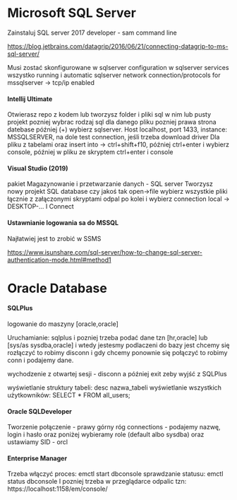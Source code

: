 # Microsoft SQL Server

Zainstaluj SQL server 2017 developer - sam command line

https://blog.jetbrains.com/datagrip/2016/06/21/connecting-datagrip-to-ms-sql-server/

Musi zostać skonfigurowane w sqlserver configuration w sqlserver services wszystko running i automatic
sqlserver network connection/protocols for mssqlserver -> tcp/ip enabled

#### Intellij Ultimate
Otwierasz repo z kodem lub tworzysz folder i pliki sql w nim lub pusty projekt pozniej wybrac rodzaj sql dla danego pliku pozniej prawa strona datebase później (+) wybierz sqlserver. Host localhost, port 1433, instance: MSSQLSERVER, na dole test connection, jeśli trzeba download driver
Dla pliku z tabelami oraz insert into -> ctrl+shift+f10, później ctrl+enter i wybierz console, później w pliku ze skryptem ctrl+enter i console

#### Visual Studio (2019) 
pakiet Magazynowanie i przetwarzanie danych - SQL server
Tworzysz nowy projekt SQL database czy jakoś tak
open->file wybierz wszystkie pliki łącznie z załączonymi skryptami
odpal po kolei i wybierz connection local -> DESKTOP-... I Connect

#### Ustawnianie logowania sa do MSSQL
Najłatwiej jest to zrobić w SSMS

https://www.isunshare.com/sql-server/how-to-change-sql-server-authentication-mode.html#method1


# Oracle Database

#### SQLPlus

logowanie do maszyny [oracle,oracle]

Uruchamianie: sqlplus i pozniej trzeba podać dane tzn [hr,oracle] lub [sys/as sysdba,oracle]
i wtedy jestesmy podlaczeni do bazy jest chcemy się rozłączyć to robimy disconn i gdy chcemy ponownie się połączyć to robimy conn i podajemy dane.

wychodzenie z otwartej sesji - disconn a później exit zeby wyjść z SQLPlus

wyświetlanie struktury tabeli: desc nazwa_tabeli
wyświetlanie wszystkich użytkowników: SELECT * FROM all_users;

#### Oracle SQLDeveloper
Tworzenie połączenie - prawy górny róg connections - podajemy nazwę, login i hasło oraz poniżej wybieramy role (default albo sysdba) oraz ustawiamy SID - orcl

#### Enterprise Manager
Trzeba włączyć proces: emctl start dbconsole
sprawdzanie statusu: emctl status dbconsole
I pozniej trzeba w przeglądarce odpalic tzn: https://localhost:1158/em/console/
